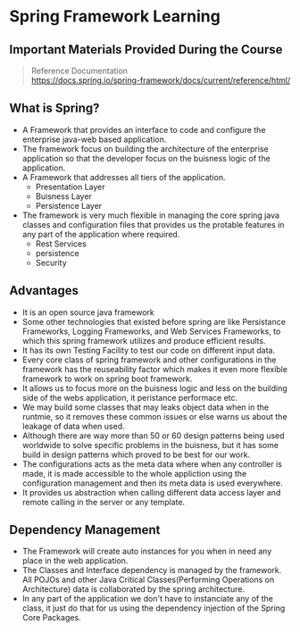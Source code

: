 # Spring Framework Learning

## Important Materials Provided During the Course
> Reference Documentation <br/> https://docs.spring.io/spring-framework/docs/current/reference/html/

## What is Spring?
- A Framework that provides an interface to code and configure the enterprise java-web based application.
- The framework focus on building the architecture of the enterprise application so that the developer focus on the buisness logic of the application.
- A Framework that addresses all tiers of the application.
	- Presentation Layer
	- Buisness Layer
	- Persistence Layer
- The framework is very much flexible in managing the core spring java classes and configuration files that provides us the protable features in any part of the application where required.
	- Rest Services
	- persistence
	- Security

## Advantages
- It is an open source java framework
- Some other technologies that existed before spring are like Persistance Frameworks, Logging Frameworks, and Web Services Frameworks, to which this spring framework utilizes and produce efficient results.
- It has its own Testing Facility to test our code on different input data.
- Every core class of spring framework and other configurations in the framework has the reuseability factor which makes it even more flexible framework to work on spring boot framework.
- It allows us to focus more on the buisness logic and less on the building side of the webs application, it peristance performace etc. 
- We may build some classes that may leaks object data when in the runtmie, so it removes these common issues or else warns us about the leakage of data when used.
- Although there are way more than 50 or 60 design patterns being used worldwide to solve specific problems in the buisness, but it has some build in design patterns which proved to be best for our work.
- The configurations acts as the meta data where when any controller is made, it is made accessible to the whole appliction using the configuration management and then its meta data is used everywhere.
- It provides us abstraction when calling different data access layer and remote calling in the server or any template.


## Dependency Management
- The Framework will create auto instances for you when in need any place in the web application.
- The Classes and Interface dependency is managed by the framework. All POJOs and other Java Critical Classes(Performing Operations on Architecture) data is collaborated by the spring architecture.
- In any part of the application we don't have to instanciate any of the class, it just do that for us using the dependency injection of the Spring Core Packages.


